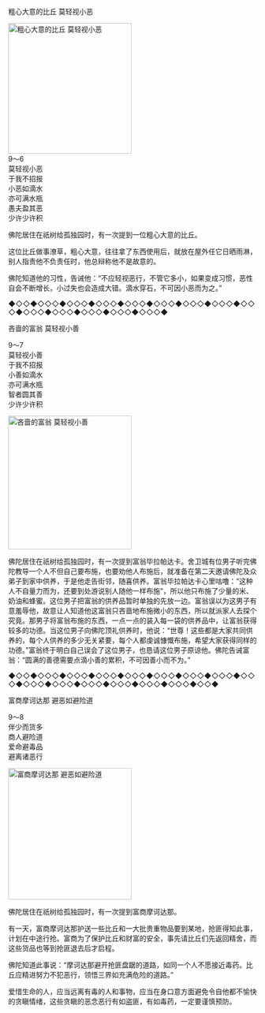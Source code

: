 粗心大意的比丘 莫轻视小恶

<div class="e2">
<img src="images/fjj-42-1.jpg" width="250" height="265" alt="粗心大意的比丘 莫轻视小恶"/>
<div>
9～6<br>
 莫轻视小恶<br>
 于我不招报<br>
 小恶如滴水<br>
 亦可满水瓶<br>
 愚夫盈其恶<br>
 少许少许积
</div>
</div>



佛陀居住在祇树给孤独园时，有一次提到一位粗心大意的比丘。

这位比丘做事潦草，粗心大意，往往拿了东西使用后，就放在屋外任它日晒雨淋，别人指责他不负责任时，他总辩称他不是故意的。

佛陀知道他的习性，告诫他：“不应轻视恶行，不管它多小，如果变成习惯，恶性自会不断增长，小过失也会造成大错。滴水穿石，不可因小恶而为之。”

◆◇◇◆◇◇◇◆◇◇◇◆◇◇◇◆◇◇◇◆◇◇◇◆◇◇◇◆◇◇◇◆◇◇◇◆◇◇◇◆◇◇◇◆◇◇◇◆◇◇◇◆◇◇◇◆

吝啬的富翁 莫轻视小善

<div class="e2">
<div>
 <p class="p13-5">9～7<br>
 莫轻视小善<br>
 于我不招报<br>
 小善如滴水<br>
 亦可满水瓶<br>
 智者圆其善<br>
 少许少许积</p> 
</div>
<img src="images/fjj-42-2.jpg" width="250" height="271" alt="吝啬的富翁 莫轻视小善"/>
</div>

佛陀居住在祇树给孤独园时，有一次提到富翁毕拉帕达卡。舍卫城有位男子听完佛陀教导一个人不但自己要布施，也要劝他人布施后，就准备在第二天邀请佛陀及众弟子到家中供养，于是他走告街邻，随喜供养。富翁毕拉帕达卡心里咕噜：“这种人不自量力而为，还要到处游说别人随他一样布施”，所以他只布施了少量的米、奶油和蜂蜜。这位男子把富翁的供养品暂时单独的先放一边。富翁误以为这男子有意羞辱他，故意让人知道他这富翁只吝啬地布施微小的东西，所以就派家人去探个究竟。那男子将富翁布施的东西，一点一点的装入每一袋的供养品中，让富翁获得较多的功德。当这位男子向佛陀顶礼供养时，他说：“世尊！这些都是大家共同供养的，每个人供养的多少无关紧要，每个人都虔诚慷慨布施，希望大家获得同样的功德。”富翁终于明白自己误会了这位男子，也恳请这位男子原谅他。佛陀告诫富翁：“圆满的善德需要点滴小善的累积，不可因善小而不为。”

◆◇◇◆◇◇◇◆◇◇◇◆◇◇◇◆◇◇◇◆◇◇◇◆◇◇◇◆◇◇◇◆◇◇◇◆◇◇◇◆◇◇◇◆◇◇◇◆◇◇◇◆◇◇◇◆◇◇◇◆◇◇◆





富商摩诃达那 避恶如避险道

<div class="e2">
<div>
 <p class="p13-5">9～8<br>
 伴少而货多<br>
 商人避险道<br>
 爱命避毒品<br>
 避离诸恶行</p> 
</div>
<img src="images/fjj-42-3.jpg" width="250" height="267" alt="富商摩诃达那 避恶如避险道"/>
</div>

佛陀居住在祇树给孤独园时，有一次提到富商摩诃达那。

有一天，富商摩诃达那护送一些比丘和一大批贵重物品要到某地，抢匪得知此事，计划在中途行抢。富商为了保护比丘和财富的安全，事先请比丘们先返回精舍，而这些货品也等到抢匪退去后才启程。

佛陀知道此事说：“摩诃达那避开抢匪盘踞的道路，如同一个人不愿接近毒药。比丘应精进努力不犯恶行，领悟三界如充满危险的道路。”

爱惜生命的人，应当远离有毒的人和事物，应当在身口意方面避免令自他都不愉快的贪瞋情绪，这些贪瞋的恶念恶行有如盗匪，有如毒药，一定要谨慎预防。
